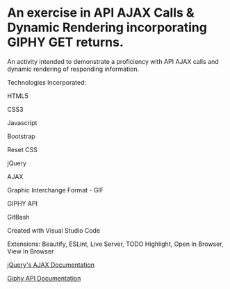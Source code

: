 # An exercise in API AJAX Calls & Dynamic Rendering incorporating GIPHY GET returns.

An activity intended to demonstrate a proficiency with API AJAX calls and dynamic rendering of responding information.

Technologies Incorporated:

HTML5

CSS3

Javascript

Bootstrap

Reset CSS

jQuery

AJAX

Graphic Interchange Format - GIF

GIPHY API

GitBash

Created with Visual Studio Code

  Extensions: Beautify, ESLint, Live Server, TODO Highlight, Open In Browser, View In Browser
  
[jQuery's AJAX Documentation](http://api.jquery.com/jquery.ajax/)

[Giphy API Documentation](https://developers.giphy.com/docs/)
